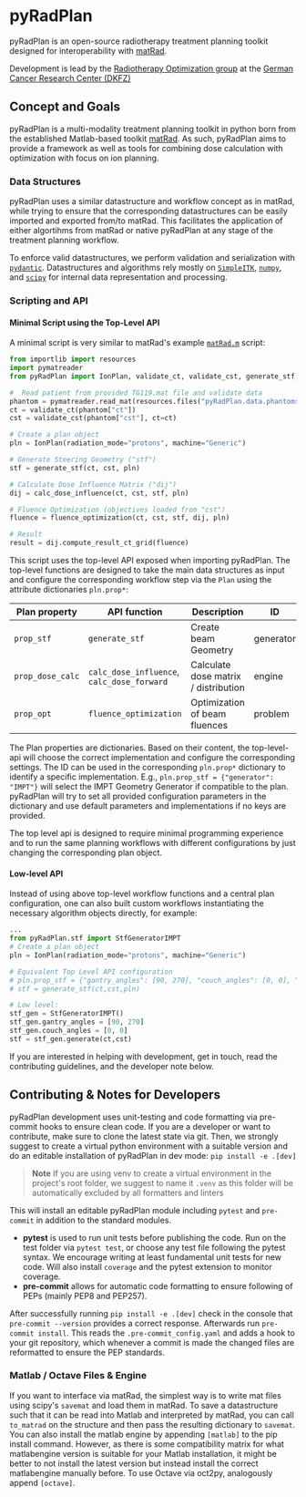 # pyRadPlan
pyRadPlan is an open-source radiotherapy treatment planning toolkit designed for interoperability with [matRad](http://www.matRad.org).

Development is lead by the [Radiotherapy Optimization group](https://www.dkfz.de/radopt) at the [German Cancer Research Center (DKFZ)](https://www.dkfz.de)

## Concept and Goals
pyRadPlan is a multi-modality treatment planning toolkit in python born from the established Matlab-based toolkit [matRad](http://www.matRad.org). As such, pyRadPlan aims to provide a framework as well as tools for combining dose calculation with optimization with focus on ion planning.

### Data Structures
pyRadPlan uses a similar datastructure and workflow concept as in matRad, while trying to ensure that the corresponding datastructures can be easily imported and exported from/to matRad. This facilitates the application of either algortihms from matRad or native pyRadPlan at any stage of the treatment planning workflow.

To enforce valid datastructures, we perform validation and serialization with [`pydantic`](https://docs.pydantic.dev/latest/).
Datastructures and algorithms rely mostly on [`SimpleITK`](https://simpleitk.readthedocs.io), [`numpy`](https://numpy.org/), and [`scipy`](https://scipy.org/) for internal data representation and processing.

### Scripting and API

#### Minimal Script using the Top-Level API
A minimal script is very similar to matRad's example [`matRad.m`](https://github.com/e0404/matRad) script:
```python
from importlib import resources
import pymatreader
from pyRadPlan import IonPlan, validate_ct, validate_cst, generate_stf, calc_dose_influence, fluence_optimization

#  Read patient from provided TG119.mat file and validate data
phantom = pymatreader.read_mat(resources.files("pyRadPlan.data.phantoms").joinpath("TG119.mat"))
ct = validate_ct(phantom["ct"])
cst = validate_cst(phantom["cst"], ct=ct)

# Create a plan object
pln = IonPlan(radiation_mode="protons", machine="Generic")

# Generate Steering Geometry ("stf")
stf = generate_stf(ct, cst, pln)

# Calculate Dose Influence Matrix ("dij")
dij = calc_dose_influence(ct, cst, stf, pln)

# Fluence Optimization (objectives loaded from "cst")
fluence = fluence_optimization(ct, cst, stf, dij, pln)

# Result
result = dij.compute_result_ct_grid(fluence)
```

This script uses the top-level API exposed when importing pyRadPlan. The top-level functions are designed to take the main data structures as input and configure the corresponding workflow step via the `Plan` using the attribute dictionaries `pln.prop*`:

| Plan property | API function | Description | ID |
| -------- | ------- | ------ | ------- |
| `prop_stf`  | `generate_stf` | Create beam Geometry |  generator |
| `prop_dose_calc`  | `calc_dose_influence`, `calc_dose_forward` |  Calculate dose matrix / distribution | engine |
| `prop_opt` | `fluence_optimization` | Optimization of beam fluences | problem

The Plan properties are dictionaries. Based on their content, the top-level-api will choose the correct implementation and configure the corresponding settings. The ID can be used in the corresponding `pln.prop*` dictionary to identify a specific implementation. E.g., `pln.prop_stf = {"generator": "IMPT"}` will select the IMPT Geometry Generator if compatible to the plan. pyRadPlan will try to set all provided configuration parameters in the dictionary and use default parameters and implementations if no keys are provided.

The top level api is designed to require minimal programming experience and to run the same planning workflows with different configurations by just changing the corresponding plan object.

#### Low-level API
Instead of using above top-level workflow functions and a central plan configuration, one can also built custom workflows instantiating the necessary algorithm objects directly, for example:

```python
...
from pyRadPlan.stf import StfGeneratorIMPT
# Create a plan object
pln = IonPlan(radiation_mode="protons", machine="Generic")

# Equivalent Top Level API configuration
# pln.prop_stf = {"gantry_angles": [90, 270], "couch_angles": [0, 0], "generator": "IMPT"}
# stf = generate_stf(ct,cst,pln)

# Low level:
stf_gen = StfGeneratorIMPT()
stf_gen.gantry_angles = [90, 270]
stf_gen.couch_angles = [0, 0]
stf = stf_gen.generate(ct,cst)
```

If you are interested in helping with development, get in touch, read the contributing guidelines, and the developer note below.

## Contributing & Notes for Developers
pyRadPlan development uses unit-testing and code formatting via pre-commit hooks to ensure clean code.
If you are a developer or want to contribute, make sure to clone the latest state via git. Then, we strongly suggest to create a virtual python environment with a suitable version and do an editable installation of pyRadPlan in dev mode:  `pip install -e .[dev]`

> **Note**
> If you are using venv to create a virtual environment in the project's root folder, we suggest to name it `.venv` as this folder will be automatically excluded by all formatters and linters

This will install an editable pyRadPlan module including `pytest` and `pre-commit` in addition to the standard modules.
- **pytest** is used to run unit tests before publishing the code. Run on the test folder via `pytest test`, or choose any test file following the pytest syntax. We encourage writing at least fundamental unit tests for new code. Will also install `coverage` and the pytest extension to monitor coverage.
- **pre-commit** allows for automatic code formatting to ensure following of PEPs (mainly PEP8 and PEP257).

After successfully running `pip install -e .[dev]` check in the console that `pre-commit --version` provides a correct response.
Afterwards run `pre-commit install`. This reads the `.pre-commit_config.yaml` and adds a hook to your git repository, which whenever a commit is made the changed files are reformatted to ensure the PEP standards.

### Matlab / Octave Files & Engine
If you want to interface via matRad, the simplest way is to write mat files using scipy's `savemat` and load them in matRad. To save a datastructure such that it can be read into Matlab and interpreted by matRad, you can call `to_matrad` on the structure and then pass the resulting dictionary to `savemat`.
You can also install the matlab engine by appending `[matlab]` to the pip install command. However, as there is some compatibility matrix for what matlabengine version is suitable for your Matlab installation, it might be better to not install the latest version but instead install the correct matlabengine manually before.
To use Octave via oct2py, analogously append `[octave]`.
